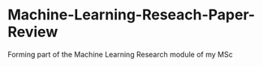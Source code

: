# Machine-Learning-Reseach-Paper-Review
Forming part of the Machine Learning Research module of my MSc
